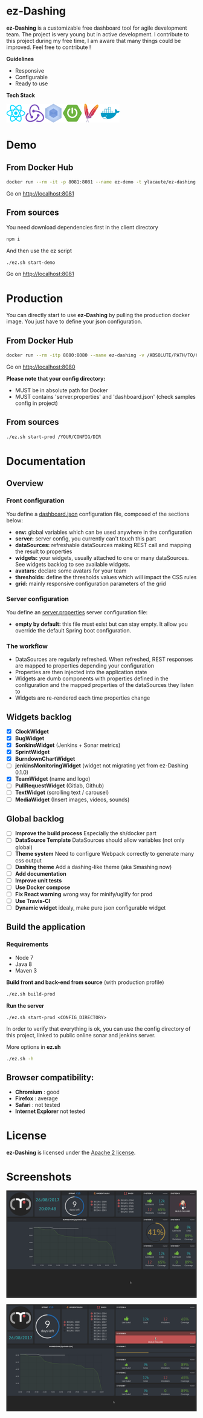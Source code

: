# ez-Dashing

__ez-Dashing__ is a customizable free dashboard tool for agile development team. The project is very young but in active development. I contribute to this project during my free time, I am aware that many things could be improved. Feel free to contribute !

**Guidelines**

 - Responsive
 - Configurable
 - Ready to use
 
 **Tech Stack**

<img src="/ez-client/src/main/resources/img/tech/react.png" alt="React" title="React 16" width="50px"/><img src="/ez-client/src/main/resources/img/tech/redux.png" alt="Redux" title="Redux" width="50px"/><img src="/ez-client/src/main/resources/img/tech/webpack.png" alt="Webpack" title="Webpack 3" width="50px"/><img src="/ez-client/src/main/resources/img/tech/springboot.png" alt="Spring boot" title="Spring boot 1.5" width="50px"/><img src="/ez-client/src/main/resources/img/tech/maven.png" alt="Maven" width="50px"/><img src="/ez-client/src/main/resources/img/tech/docker.png" alt="Docker" width="50px"/>

# Demo

## From Docker Hub
```sh
docker run --rm -it -p 8081:8081 --name ez-demo -t ylacaute/ez-dashing:demo
```
Go on [http://localhost:8081](http://localhost:8081)

## From sources
You need download dependencies first in the client directory
```sh
npm i 
```
And then use the ez script
```sh
./ez.sh start-demo
```
Go on [http://localhost:8081](http://localhost:8081)

# Production

You can directly start to use __ez-Dashing__ by pulling the production docker image. You just have to define your json configuration.

## From Docker Hub
```sh
docker run --rm -itp 8080:8080 --name ez-dashing -v /ABSOLUTE/PATH/TO/CONFIG/DIR:/ez-config  ylacaute/ez-dashing:latest
```
Go on [http://localhost:8080](http://localhost:8080)

__Please note that your config directory:__
 - MUST be in absolute path for Docker
 - MUST contains 'server.properties' and 'dashboard.json' (check samples config in project)

## From sources
```sh
./ez.sh start-prod /YOUR/CONFIG/DIR
```

# Documentation

## Overview

### Front configuration
You define a [dashboard.json](/config/dashboard.json) configuration file, composed of the sections below:
 - **env:** global variables which can be used anywhere in the configuration
 - **server:** server config, you currently can't touch this part
 - **dataSources:** refreshable dataSources making REST call and mapping the result to properties
 - **widgets:** your widgets, usually attached to one or many dataSources. See widgets backlog to see available widgets.
 - **avatars:** declare some avatars for your team
 - **thresholds:** define the thresholds values which will impact the CSS rules 
 - **grid:** mainly responsive configuration parameters of the grid

### Server configuration
You define an [server.properties](/config/server.properties) server configuration file:
 - **empty by default:** this file must exist but can stay empty. It allow you override the default Spring boot configuration.

### The workflow
 - DataSources are regularly refreshed. When refreshed, REST responses are mapped to properties depending your configuration
 - Properties are then injected into the application state 
 - Widgets are dumb components with properties defined in the configuration and the mapped properties of the dataSources they listen to 
 - Widgets are re-rendered each time properties change

## Widgets backlog
- [x] __ClockWidget__
- [x] __BugWidget__
- [x] __SonkinsWidget__ (Jenkins + Sonar metrics)
- [x] __SprintWidget__
- [x] __BurndownChartWidget__
- [ ] __jenkinsMonitoringWidget__ (widget not migrating yet from ez-Dashing 0.1.0)
- [x] __TeamWidget__ (name and logo)
- [ ] __PullRequestWidget__ (Gitlab, Github)
- [ ] __TextWidget__ (scrolling text / carousel)
- [ ] __MediaWidget__ (Insert images, videos, sounds)

## Global backlog
- [ ] __Improve the build process__ Especially the sh/docker part
- [ ] __DataSource Template__ DataSources should allow variables (not only global)
- [ ] __Theme system__ Need to configure Webpack correctly to generate many css output
- [ ] __Dashing theme__ Add a dashing-like theme (aka Smashing now)
- [ ] __Add documentation__ 
- [ ] __Improve unit tests__
- [ ] __Use Docker compose__
- [ ] __Fix React warning__  wrong way for minify/uglify for prod
- [ ] __Use Travis-CI__
- [ ] __Dynamic widget__ idealy, make pure json configurable widget 

## Build the application

### Requirements
 - Node 7
 - Java 8
 - Maven 3

__Build front and back-end from source__ (with production profile)
```sh
./ez.sh build-prod
```
__Run the server__ 
```bashsh
./ez.sh start-prod <CONFIG_DIRECTORY>
```
In order to verify that everything is ok, you can use the config directory of this project, linked to public online sonar and jenkins server.

More options in __ez.sh__
```sh
./ez.sh -h
```

## Browser compatibility: 
 - __Chromium__ : good
 - __Firefox__ : average
 - __Safari__ : not tested
 - __Internet Explorer__ not tested

# License
__ez-Dashing__ is licensed under the [Apache 2 license](/LICENSE).

# Screenshots

![Screenshot](/ez-client/screenshot.png)

![Screenshot](/ez-client/screenshot2.png)

